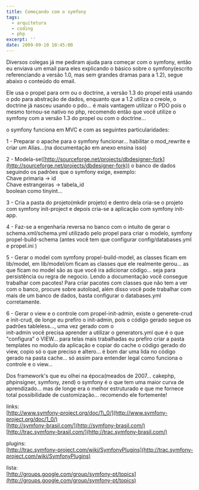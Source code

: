 ```yaml
---
title: Começando com o symfony
tags:
  - arquitetura
  - coding
  - php
excerpt: ''
date: 2009-09-10 10:45:00
---
```


Diversos colegas já me pediram ajuda para começar com o symfony, então eu enviava um email para eles explicando o básico sobre o symfony(escrito referenciando a versão 1.0, mas sem grandes dramas para a 1.2), segue abaixo o conteúdo do email.

Ele usa o propel para orm ou o doctrine, a versão 1.3 do propel está usando o pdo para abstração de dados, enquanto que a 1.2 utiliza o creole, o doctrine já nasceu usando o pdo... é mais vantagem utilizar o PDO pois o mesmo tornou-se nativo no php, recomendo então que você utilize o symfony com a versão 1.3 do propel ou com o doctrine...  
  
o symfony funciona em MVC e com as seguintes particularidades:  
  
1 - Preparar o apache para o symfony funcionar... habilitar o mod\_rewrite e criar um Alias...(na documentação em anexo ensina isso)  
  
2 - Modela-se([http://sourceforge.net/projects/dbdesigner-fork](http://sourceforge.net/projects/dbdesigner-fork)) o banco de dados seguindo os padrões que o symfony exige, exemplo:  
Chave primaria -> id  
Chave estrangeiras -> tabela\_id  
boolean como tinyint...

3 - Cria a pasta do projeto(mkdir projeto) e dentro dela cria-se o projeto com symfony init-project e depois cria-se a aplicação com symfony init-app.  
  
4 - Faz-se a engenharia reversa no banco com o intuito de gerar o schema.xml/schema.yml utilizado pelo propel para criar o modelo, symfony propel-build-schema (antes você tem que configurar config/databases.yml e propel.ini )  
  
5 - Gerar o model com symfony propel-build-model, as classes ficam em lib/model, em lib/model/om ficam as classes que ele realmente gerou... as que ficam no model são as que você ira adicionar código... seja para persistência ou regra de negocio. Lendo a documentação você consegue trabalhar com pacotes! Para criar pacotes com classes que não tem a ver com o banco, procure sobre autoload, além disso você pode trabalhar com mais de um banco de dados, basta configurar o databases.yml corretamente.  
  
6 - Gerar o view e o controle com propel-init-admin, existe o generete-crud e init-crud, de longe eu prefiro o init-admin, pois o código gerado segue os padrões tableless..., uma vez gerado com o  
init-admin você precisa aprender a utilizar o generators.yml que é o que "configura" o VIEW... para telas mais trabalhadas eu prefiro criar a pasta templates no modulo da aplicação e copiar do cache o código gerado do view, copio só o que preciso e altero... é bom dar uma lida no código gerado na pasta cache... só assim para entender legal como funciona o controle e o view...  
  
Dos framework's que eu olhei na época(meados de 2007... cakephp, phpinsigner, symfony, zend) o symfony é o que tem uma maior curva de aprendizado... mas de longe era o melhor estruturado e que me fornece total possibilidade de customização... recomendo ele fortemente!  
  
links:  
[http://www.symfony-project.org/doc/1\_0/](http://www.symfony-project.org/doc/1_0/)  
[http://symfony-brasil.com/](http://symfony-brasil.com/)  
[http://trac.symfony-brasil.com/](http://trac.symfony-brasil.com/)  
  
plugins:  
[http://trac.symfony-project.com/wiki/SymfonyPlugins](http://trac.symfony-project.com/wiki/SymfonyPlugins)  
  
lista:  
[http://groups.google.com/group/symfony-pt/topics](http://groups.google.com/group/symfony-pt/topics)